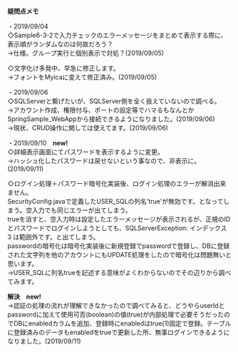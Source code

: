 **疑問点メモ**  

・2019/09/04  
◇Sample6-3-2で入力チェックのエラーメッセージをまとめて表示する際に、表示順がランダムなのは何故だろう？  
→仕様。グループ実行と個別表示で対処？(2019/09/05)

◇文字化け多発中、早急に修正します。  
→フォントをMyicaに変えて修正済み。(2019/09/05)  

・2019/09/06  
◇SQLServerと繋げたいが、SQLServer側を全く扱えていないので調べる。  
→アカウント作成、権限付与、ポートの設定等でハマるもなんとかSpringSample_WebAppから接続できるようになりました。(2019/09/06)  
→現状、CRUD操作に関しては使えてます。(2019/09/06)

・2019/09/10　**new!**  
◇詳細表示画面にてパスワードを表示するように変更。  
→ハッシュ化したパスワードは戻せないという事なので、非表示に。(2019/09/11)

◇ログイン処理＋パスワード暗号化実装後、ログイン処理のエラーが解消出来ません。  
SecurityConfig.javaで定義したUSER_SQLの列名'true'が無効です。となってしまう。空入力でも同じエラーが出てしまう。  
trueを消すと、空入力時は設定したエラーメッセージが表示されるが、正規のIDとパスワードでログインしようとしても、SQLServerException: インデックス 3 は範囲外です。と出てしまう。  
passwordの暗号化は暗号化実装後に新規登録でpasswordで登録し、DBに登録された文字列を他のアカウントにもUPDATE処理をしたので暗号化は問題無いと思います。  
→USER_SQLに列名trueを記述する意味がよくわからないのでその辺りから調べてみます。  

**解決**　**new!**  
→認証の処理の流れが理解できなかったので調べてみると、どうやらuserIdとpasswordに加えて使用可否(boolean)の値(true)が内部処理で必要そうだったのでDBにenabledカラムを追加、登録時にenabledはtrue(1)固定で登録。テーブルに登録済みのデータもenabledをtrueで更新した所、無事ログインできるようになりました。(2019/09/11)